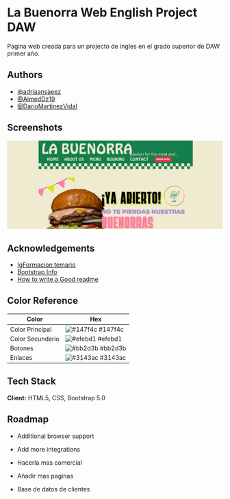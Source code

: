 
# La Buenorra Web English Project DAW

Pagina web creada para un projecto de ingles en el grado superior de DAW primer año.


## Authors

- [@adriaansaeez](https://www.github.com/adriaansaeez)
- [@AimedDz19](https://github.com/AimedDz19)
- [@DarioMartinezVidal](https://github.com/DarioMartinezVidal)

## Screenshots
<img src="imagenes/preview.png">

## Acknowledgements

 - [IgFormacion temario](https://igformacion.online/)
 - [Bootstrap Info](https://getbootstrap.com/docs/5.0/getting-started/introduction/)
 - [How to write a Good readme](readme.so)

## Color Reference

| Color             | Hex                                                                |
| ----------------- | ------------------------------------------------------------------ |
| Color Principal | ![#147f4c](https://via.placeholder.com/10/147f4c?text=+) #147f4c |
| Color Secundario | ![#efebd1](https://via.placeholder.com/10/efebd1?text=+) #efebd1 |
| Botones | ![#bb2d3b](https://via.placeholder.com/10/bb2d3b?text=+) #bb2d3b |
| Enlaces | ![#3143ac](https://via.placeholder.com/10/3143ac?text=+) #3143ac |


## Tech Stack

**Client:** HTML5, CSS, Bootstrap 5.0




## Roadmap

- Additional browser support

- Add more integrations

- Hacerla mas comercial

- Añadir mas paginas

- Base de datos de clientes

